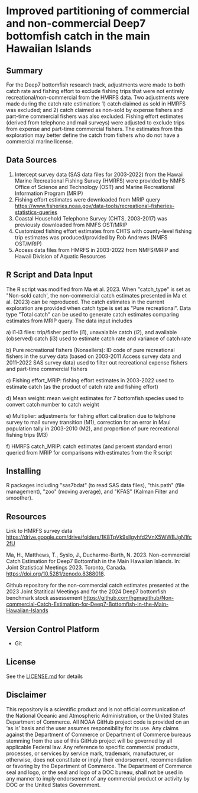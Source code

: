 # Improved partitioning of commercial and non-commercial Deep7 bottomfish catch in the main Hawaiian Islands



## Summary
For the Deep7 bottomfish research track, adjustments were made to both catch rate and fishing effort to exclude fishing trips that were not entirely recreational/non-commercial from the HMRFS data. Two adjustments were made during the catch rate estimation: 1) catch claimed as sold in HMRFS was excluded; and 2) catch claimed as non-sold by expense fishers and part-time commercial fishers was also excluded. Fishing effort estimates (derived from telephone and mail surveys) were adjusted to exclude trips from expense and part-time commercial fishers. The estimates from this exploration may better define the catch from fishers who do not have a commercial marine license. 
## Data Sources
1) Intercept survey data (SAS data files for 2003-2022) from the Hawaii Marine Recreational Fishing Survey (HMRFS) were provided by NMFS Office of Science and Technology (OST) and Marine Recreational Information Program (MRIP)
2) Fishing effort estimates were downloaded from MRIP query https://www.fisheries.noaa.gov/data-tools/recreational-fisheries-statistics-queries
3) Coastal Household Telephone Survey (CHTS, 2003-2017) was previously downloaded from NMFS OST/MRIP
4) Customized fishing effort estimates from CHTS with county-level fishing trip estimates was produced/provided by Rob Andrews (NMFS OST/MRIP)
5) Access data files from HMRFS in 2003-2022 from NMFS/MRIP and Hawaii Division of Aquatic Resources

## R Script and Data Input   
The R script was modified from Ma et al. 2023. When "catch_type" is set as "Non-sold catch', the non-commercial catch estimates presented in Ma et al. (2023) can be reproduced. The catch estimates in the current exploration are provided when catch type is set as "Pure recreational". Data type "Total catch" can be used to generate catch estimates comparing estimates from MRIP query. The data input includes

a) i1-i3 files: trip/fisher profile (i1), unavaialble catch (i2), and available (observed) catch (i3) used to estimate catch rate and variance of catch rate

b) Pure recreational fishers (Nonsellers): ID code of pure recreational fishers in the survey data (based on 2003-2011 Access survey data and 2011-2022 SAS survey data) used to filter out recreational expense fishers and part-time commercial fishers

c) Fishing effort_MRIP: fishing effort estimates in 2003-2022 used to estimate catch (as the product of catch rate and fishing effort)

d) Mean weight: mean weight estimates for 7 bottomfish species used to convert catch number to catch weight

e) Multiplier: adjustments for fishing effort calibration due to telphone survey to mail survey transition (M1), correction for an error in Maui population tally in 2003-2010 (M2), and proportion of pure recreational fishing trips (M3)

f) HMRFS catch_MRIP: catch estimates (and percent standard error) queried from MRIP for comparisons with estimates from the R script

## Installing
R packages including "sas7bdat" (to read SAS data files), "this.path" (file management), "zoo" (moving average), and "KFAS" (Kalman Filter and smoother).
## Resources
Link to HMRFS survey data https://drive.google.com/drive/folders/1K8TpVk9sllgyhfd2VnX5WWBJgN1fc2fU

Ma, H., Matthews, T., Syslo, J., Ducharme-Barth, N. 2023. Non-commercial Catch Estimation for Deep7 Bottomfish in the Main Hawaiian Islands. In: Joint Statistical Meetings 2023. Toronto, Canada. https://doi.org/10.5281/zenodo.8388018.

Github repository for the non-commercial catch estimates presented at the 2023 Joint Statitical Meetings and for the 2024 Deep7 bottomfish benchmark stock assessement
https://github.com/hgmagithub/Non-commercial-Catch-Estimation-for-Deep7-Bottomfish-in-the-Main-Hawaiian-Islands

## Version Control Platform
- Git

## License
See the [LICENSE.md](./LICENSE.md) for details

## Disclaimer
This repository is a scientific product and is not official communication of the National Oceanic and Atmospheric Administration, or the United States Department of Commerce. All NOAA GitHub project code is provided on an ‘as is’ basis and the user assumes responsibility for its use. Any claims against the Department of Commerce or Department of Commerce bureaus stemming from the use of this GitHub project will be governed by all applicable Federal law. Any reference to specific commercial products, processes, or services by service mark, trademark, manufacturer, or otherwise, does not constitute or imply their endorsement, recommendation or favoring by the Department of Commerce. The Department of Commerce seal and logo, or the seal and logo of a DOC bureau, shall not be used in any manner to imply endorsement of any commercial product or activity by DOC or the United States Government.
